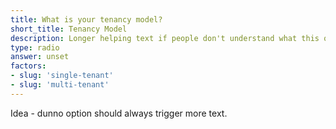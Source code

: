 ```yaml
---
title: What is your tenancy model?
short_title: Tenancy Model
description: Longer helping text if people don't understand what this question means.
type: radio
answer: unset
factors:
- slug: 'single-tenant'
- slug: 'multi-tenant'
---
```


Idea - dunno option should always trigger more text.

